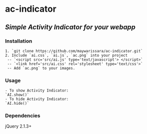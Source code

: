 # ac-indicator
## _Simple Activity Indicator for your webapp_

### Installation
    1. `git clone https://github.com/maywarissara/ac-indicator.git`
    2. Include `ai.css`, `ai.js`, `ac.png` into your project
     -- `<script src='src/ai.js' type='text/javascript'> </script>`
     -- `<link href='src/ai.css' rel='stylesheet' type='text/css'>`
     -- Add `ac.png` to your images.
     
### Usage
    - To show Activity Indicator:
    `AI.show()`
    - To hide Activity Indicator:
    `AI.hide()`
### Dependencies
  jQuery 2.1.3+

